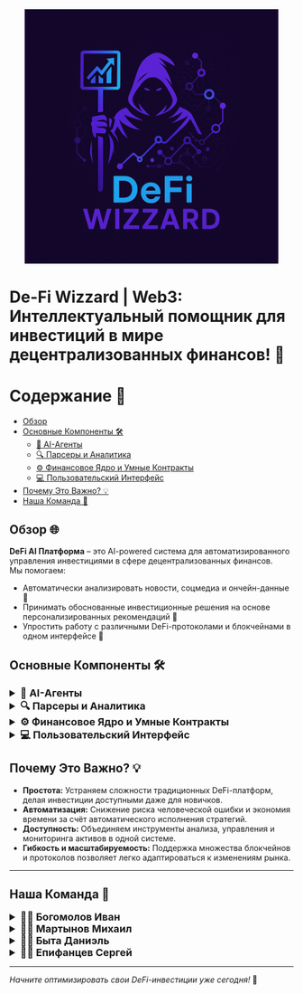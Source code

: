 <div style="text-align: center;">
  <img src="docs/defi-wizzard.png" alt="De-Fi Wizzard Logo" width="450" height="450">
</div>

# De-Fi Wizzard | Web3: Интеллектуальный помощник для инвестиций в мире децентрализованных финансов! 🚀

# Содержание 📑
- [Обзор](#обзор-🌐)
- [Основные Компоненты 🛠️](#основные-компоненты-🛠️)
  - [🤖 AI-Агенты](#🤖-ai-агенты)
  - [🔍 Парсеры и Аналитика](#🔍-парсеры-и-аналитика)
  - [⚙️ Финансовое Ядро и Умные Контракты](#⚙️-финансовое-ядро-и-умные-контракты)
  - [💻 Пользовательский Интерфейс](#💻-пользовательский-интерфейс)
- [Почему Это Важно? 💡](#почему-это-важно-💡)
- [Наша Команда 👥](#наша-команда-👥)

## Обзор 🌐
**DeFi AI Платформа** – это AI-powered система для автоматизированного управления инвестициями в сфере децентрализованных финансов.  
Мы помогаем:
- Автоматически анализировать новости, соцмедиа и ончейн-данные 📰
- Принимать обоснованные инвестиционные решения на основе персонализированных рекомендаций 🤖
- Упростить работу с различными DeFi-протоколами и блокчейнами в одном интерфейсе 🔗

## Основные Компоненты 🛠️

<details>
  <summary style="font-size: 18px; font-weight: bold;">🤖 AI-Агенты</summary>
  <ul>
    <li><strong>Обработка новостей и соцмедиа:</strong> Выявляют рыночные тренды и аномалии для оперативного реагирования.</li>
    <li><strong>Анализ ончейн-данных:</strong> Отслеживают TVL, объемы торгов, транзакции и другие ключевые метрики.</li>
    <li><strong>Интерактивный чат-бот:</strong> Общается с пользователем на естественном языке, принимает команды и дает рекомендации.</li>
  </ul>
</details>

<details>
  <summary style="font-size: 18px; font-weight: bold;">🔍 Парсеры и Аналитика</summary>
  <ul>
    <li><strong>Сбор данных из мультиисточников:</strong> Интеграция с различными блокчейнами, новостными агрегаторами и API.</li>
    <li><strong>Анализ в реальном времени:</strong> Автоматизированная оценка риска, динамики рынка и состояния активов.</li>
    <li><strong>Персональный мониторинг:</strong> Визуализация портфеля с графиками, диаграммами и актуальными уведомлениями.</li>
  </ul>
</details>

<details>
  <summary style="font-size: 18px; font-weight: bold;">⚙️ Финансовое Ядро и Умные Контракты</summary>
  <ul>
    <li><strong>Автоматизация инвестиций:</strong> Динамическое распределение ликвидности в AMM-пулы с поддержкой автокомпаундинга и ребалансировки.</li>
    <li><strong>Интеграция с лендинговыми протоколами:</strong> Возможность заимствования активов для повышения доходности.</li>
    <li><strong>Динамическое управление:</strong> Смарт-контракты, управляемые AI, действуют в интересах пользователя по предзаданным стратегиям.</li>
    <li><strong>Мультичейн архитектура:</strong> Обеспечивает работу с несколькими блокчейнами и свободное перемещение капитала между сетями.</li>
  </ul>
</details>

<details>
  <summary style="font-size: 18px; font-weight: bold;">💻 Пользовательский Интерфейс</summary>
  <ul>
    <li><strong>Умный дашборд:</strong> Отображает динамику портфеля, аллокацию активов, аналитические графики и предупреждения о рисках.</li>
    <li><strong>Интерактивный чат-бот:</strong> Принимает команды, объясняет рекомендации и отвечает на вопросы пользователя.</li>
    <li><strong>Персонализация:</strong> Рекомендации адаптированы под риск-профиль, цели и историю операций каждого пользователя.</li>
  </ul>
</details>

## Почему Это Важно? 💡
- **Простота:** Устраняем сложности традиционных DeFi-платформ, делая инвестиции доступными даже для новичков.
- **Автоматизация:** Снижение риска человеческой ошибки и экономия времени за счёт автоматического исполнения стратегий.
- **Доступность:** Объединяем инструменты анализа, управления и мониторинга активов в одной системе.
- **Гибкость и масштабируемость:** Поддержка множества блокчейнов и протоколов позволяет легко адаптироваться к изменениям рынка.

---

## Наша Команда 👥

<details>
  <summary style="font-size: 18px; font-weight: bold;">👨‍💻 Богомолов Иван</summary>
  <h2><strong>Роль:</strong> Team Lead | Web3-dev | Backend-dev</h2>
  <p><strong>Что делал:</strong> Руководил проектом и координировал командную работу, разрабатывал архитектуру системы и интегрировал ключевые компоненты. Создавал и внедрял smart-contract'ы для взаимодействия с DeFi протоколами, а также разрабатывал серверную часть с использованием LLM AI агентов. Проектировал и оптимизировал парсеры для сбора данных с различных блокчейнов и внешних источников.</p>
  <p><strong>Контакты:</strong> <a href="https://t.me/donqhomo">Telegram</a> 📧</p>
  <img src="docs/team/ivan.jpg" alt="Иван Богомолов" width="320" height="425">
</details>

<details>
  <summary style="font-size: 18px; font-weight: bold;">👨‍💻 Мартынов Михаил</summary>
  <h2><strong>Роль:</strong> Analytic | Backend-dev</h2>
  <p><strong>Что делал:</strong> Занимался разработкой и оптимизацией серверной части, обеспечивал интеграцию с блокчейн-протоколами для обеспечения точности и безопасности транзакций. Проводил глубокий анализ on-chain данных для построения точных финансовых и аналитических метрик. Также занимался внедрением и настройкой Yandex-Lens для создания динамичных финансовых визуализаций и анализа данных.</p>
  <p><strong>Контакты:</strong> <a href="https://t.me/mixalight">Telegram</a> 📧</p>
  <img src="docs/team/misha.jpg" alt="Михаил" width="360" height="250">
</details>

<details>
  <summary style="font-size: 18px; font-weight: bold;">👨‍💻 Быта Даниэль</summary>
  <h2><strong>Роль:</strong> Frontend-dev </h2>
  <p><strong>Что делал:</strong> Разрабатывал пользовательский интерфейс и обеспечивал высококачественный пользовательский опыт (UX/UI). Интегрировал систему с API и Web3-кошельками для предоставления удобного и безопасного взаимодействия с блокчейнами. Также активно тестировал систему, обеспечивая её стабильность и взаимодействие с внешними компонентами.</p>
  <p><strong>Контакты:</strong> <a href="https://t.me/bytadaniel">Telegram</a> 📧</p>
  <img src="docs/team/daniel.jpg" alt="Быта Даниэль" width="200" height="200">
</details>

<details>
  <summary style="font-size: 18px; font-weight: bold;">👨‍💻 Епифанцев Сергей</summary>
  <h2><strong>Роль:</strong> Бизнес аналитик </h2>
  <p><strong>Что делал:</strong> Анализировал рынок и финансовую составляющую проекта, разрабатывал бизнес-модели, проводил расчет стоимости токенов, оценивал финансовые риски и прибыльность различных стратегий. Занимался составлением финансовых прогнозов, анализом ценовых колебаний и проработкой подходов для эффективного распределения ресурсов.</p>
  <p><strong>Контакты:</strong> <a href="https://t.me/mrzzz23">Telegram</a> 📧</p>
  <img src="docs/team/sergei.jpg" alt="Епифанцев Сергей" width="200" height="200">
</details>

---

*Начните оптимизировать свои DeFi-инвестиции уже сегодня!* 🎉
